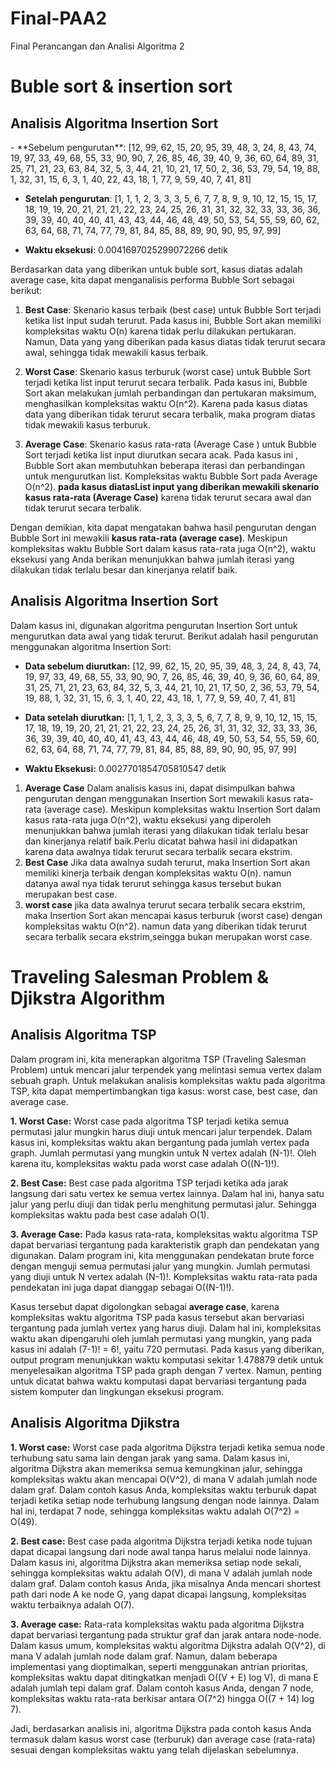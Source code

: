 # Final-PAA2
Final Perancangan dan Analisi Algoritma 2
<H1>Buble sort & insertion sort</H1>

<H2>Analisis Algoritma Insertion Sort</H2>
- **Sebelum pengurutan**: [12, 99, 62, 15, 20, 95, 39, 48, 3, 24, 8, 43, 74, 19, 97, 33, 49, 68, 55, 33, 90, 90, 7, 26, 85, 46, 39, 40, 9, 36, 60, 64, 89, 31, 25, 71, 21, 23, 63, 84, 32, 5, 3, 44, 21, 10, 21, 17, 50, 2, 36, 53, 79, 54, 19, 88, 1, 32, 31, 15, 6, 3, 1, 40, 22, 43, 18, 1, 77, 9, 59, 40, 7, 41, 81]

- **Setelah pengurutan**: [1, 1, 1, 2, 3, 3, 3, 5, 6, 7, 7, 8, 9, 9, 10, 12, 15, 15, 17, 18, 19, 19, 20, 21, 21, 21, 22, 23, 24, 25, 26, 31, 31, 32, 32, 33, 33, 36, 36, 39, 39, 40, 40, 40, 41, 43, 43, 44, 46, 48, 49, 50, 53, 54, 55, 59, 60, 62, 63, 64, 68, 71, 74, 77, 79, 81, 84, 85, 88, 89, 90, 90, 95, 97, 99]

- **Waktu eksekusi**: 0.0041697025299072266 detik

Berdasarkan data yang diberikan untuk buble sort, kasus diatas adalah average case, kita dapat menganalisis performa Bubble Sort sebagai berikut:

1. **Best Case**: Skenario kasus terbaik (best case) untuk Bubble Sort terjadi ketika list input sudah terurut. Pada kasus ini, Bubble Sort akan memiliki kompleksitas waktu O(n) karena tidak perlu dilakukan pertukaran. Namun, Data yang yang diberikan pada kasus diatas tidak terurut secara awal, sehingga tidak mewakili kasus terbaik.

2. **Worst Case**: Skenario kasus terburuk (worst case) untuk Bubble Sort terjadi ketika list input terurut secara terbalik. Pada kasus ini, Bubble Sort akan melakukan jumlah perbandingan dan pertukaran maksimum, menghasilkan kompleksitas waktu O(n^2). Karena pada kasus diatas data yang diberikan tidak terurut secara terbalik, maka program diatas tidak mewakili kasus terburuk.

3. **Average Case**: Skenario kasus rata-rata (Average Case ) untuk Bubble Sort terjadi ketika list input diurutkan secara acak. Pada kasus ini
, Bubble Sort akan membutuhkan beberapa iterasi dan perbandingan untuk mengurutkan list. Kompleksitas waktu Bubble Sort pada Average O(n^2). **pada kasus diatasList input yang diberikan mewakili skenario kasus rata-rata (Average Case)** karena tidak terurut secara awal dan tidak terurut secara terbalik.

Dengan demikian, kita dapat mengatakan bahwa hasil pengurutan dengan Bubble Sort ini mewakili **kasus rata-rata (average case)**. Meskipun kompleksitas waktu Bubble Sort dalam kasus rata-rata juga O(n^2), waktu eksekusi yang Anda berikan menunjukkan bahwa jumlah iterasi yang dilakukan tidak terlalu besar dan kinerjanya relatif baik.

 <H2>Analisis Algoritma Insertion Sort</H2>

Dalam kasus ini, digunakan algoritma pengurutan Insertion Sort untuk mengurutkan data awal yang tidak terurut. Berikut adalah hasil pengurutan menggunakan algoritma Insertion Sort:

- **Data sebelum diurutkan:** [12, 99, 62, 15, 20, 95, 39, 48, 3, 24, 8, 43, 74, 19, 97, 33, 49, 68, 55, 33, 90, 90, 7, 26, 85, 46, 39, 40, 9, 36, 60, 64, 89, 31, 25, 71, 21, 23, 63, 84, 32, 5, 3, 44, 21, 10, 21, 17, 50, 2, 36, 53, 79, 54, 19, 88, 1, 32, 31, 15, 6, 3, 1, 40, 22, 43, 18, 1, 77, 9, 59, 40, 7, 41, 81]

- **Data setelah diurutkan:** [1, 1, 1, 2, 3, 3, 3, 5, 6, 7, 7, 8, 9, 9, 10, 12, 15, 15, 17, 18, 19, 19, 20, 21, 21, 21, 22, 23, 24, 25, 26, 31, 31, 32, 32, 33, 33, 36, 36, 39, 39, 40, 40, 40, 41, 43, 43, 44, 46, 48, 49, 50, 53, 54, 55, 59, 60, 62, 63, 64, 68, 71, 74, 77, 79, 81, 84, 85, 88, 89, 90, 90, 95, 97, 99]

- **Waktu Eksekusi:** 0.0027701854705810547 detik
1. **Average Case**
Dalam analisis kasus ini, dapat disimpulkan bahwa pengurutan dengan menggunakan Insertion Sort mewakili kasus rata-rata (average case). Meskipun kompleksitas waktu Insertion Sort dalam kasus rata-rata juga O(n^2), waktu eksekusi yang diperoleh menunjukkan bahwa jumlah iterasi yang dilakukan tidak terlalu besar dan kinerjanya relatif baik.Perlu dicatat bahwa hasil ini didapatkan karena data awalnya tidak terurut secara terbalik secara ekstrim. 
2. **Best Case**
Jika data awalnya sudah terurut, maka Insertion Sort akan memiliki kinerja terbaik dengan kompleksitas waktu O(n). namun datanya awal nya tidak  terurut sehingga kasus tersebut bukan merupakan best case.
3. **worst case**
   jika data awalnya terurut secara terbalik secara ekstrim, maka Insertion Sort akan mencapai kasus terburuk (worst case) dengan kompleksitas waktu O(n^2). namun data yang diberikan tidak terurut secara terbalik secara ekstrim,seingga bukan merupakan worst case.


<H1>Traveling Salesman Problem & Djikstra Algorithm</H1>
<H2>Analisis Algoritma TSP</H2>

Dalam program ini, kita menerapkan algoritma TSP (Traveling Salesman Problem) untuk mencari jalur terpendek yang melintasi semua vertex dalam sebuah graph. Untuk melakukan analisis kompleksitas waktu pada algoritma TSP, kita dapat mempertimbangkan tiga kasus: worst case, best case, dan average case.

**1. Worst Case:**
Worst case pada algoritma TSP terjadi ketika semua permutasi jalur mungkin harus diuji untuk mencari jalur terpendek. Dalam kasus ini, kompleksitas waktu akan bergantung pada jumlah vertex pada graph. Jumlah permutasi yang mungkin untuk N vertex adalah (N-1)!. Oleh karena itu, kompleksitas waktu pada worst case adalah O((N-1)!).

**2. Best Case:**
Best case pada algoritma TSP terjadi ketika ada jarak langsung dari satu vertex ke semua vertex lainnya. Dalam hal ini, hanya satu jalur yang perlu diuji dan tidak perlu menghitung permutasi jalur. Sehingga kompleksitas waktu pada best case adalah O(1).

**3. Average Case:**
Pada kasus rata-rata, kompleksitas waktu algoritma TSP dapat bervariasi tergantung pada karakteristik graph dan pendekatan yang digunakan. Dalam program ini, kita menggunakan pendekatan brute force dengan menguji semua permutasi jalur yang mungkin. Jumlah permutasi yang diuji untuk N vertex adalah (N-1)!. Kompleksitas waktu rata-rata pada pendekatan ini juga dapat dianggap sebagai O((N-1)!).

Kasus tersebut dapat digolongkan sebagai **average case**, karena kompleksitas waktu algoritma TSP pada kasus tersebut akan bervariasi tergantung pada jumlah vertex yang harus diuji. Dalam hal ini, kompleksitas waktu akan dipengaruhi oleh jumlah permutasi yang mungkin, yang pada kasus ini adalah (7-1)! = 6!, yaitu 720 permutasi.
Pada kasus yang diberikan, output program menunjukkan waktu komputasi sekitar 1.478879 detik untuk menyelesaikan algoritma TSP pada graph dengan 7 vertex. Namun, penting untuk dicatat bahwa waktu komputasi dapat bervariasi tergantung pada sistem komputer dan lingkungan eksekusi program.

<H2>Analisis Algoritma Djikstra</H2>

**1. Worst case:**
Worst case pada algoritma Dijkstra terjadi ketika semua node terhubung satu sama lain dengan jarak yang sama. Dalam kasus ini, algoritma Dijkstra akan memeriksa semua kemungkinan jalur, sehingga kompleksitas waktu akan mencapai O(V^2), di mana V adalah jumlah node dalam graf. Dalam contoh kasus Anda, kompleksitas waktu terburuk dapat terjadi ketika setiap node terhubung langsung dengan node lainnya. Dalam hal ini, terdapat 7 node, sehingga kompleksitas waktu adalah O(7^2) = O(49).

**2. Best case:**
Best case pada algoritma Dijkstra terjadi ketika node tujuan dapat dicapai langsung dari node awal tanpa harus melalui node lainnya. Dalam kasus ini, algoritma Dijkstra akan memeriksa setiap node sekali, sehingga kompleksitas waktu adalah O(V), di mana V adalah jumlah node dalam graf. Dalam contoh kasus Anda, jika misalnya Anda mencari shortest path dari node A ke node G, yang dapat dicapai langsung, kompleksitas waktu terbaiknya adalah O(7).

**3. Average case:**
Rata-rata kompleksitas waktu pada algoritma Dijkstra dapat bervariasi tergantung pada struktur graf dan jarak antara node-node. Dalam kasus umum, kompleksitas waktu algoritma Dijkstra adalah O(V^2), di mana V adalah jumlah node dalam graf. Namun, dalam beberapa implementasi yang dioptimalkan, seperti menggunakan antrian prioritas, kompleksitas waktu dapat ditingkatkan menjadi O((V + E) log V), di mana E adalah jumlah tepi dalam graf. Dalam contoh kasus Anda, dengan 7 node, kompleksitas waktu rata-rata berkisar antara O(7^2) hingga O((7 + 14) log 7).

Jadi, berdasarkan analisis ini, algoritma Dijkstra pada contoh kasus Anda termasuk dalam kasus worst case (terburuk) dan average case (rata-rata) sesuai dengan kompleksitas waktu yang telah dijelaskan sebelumnya.
